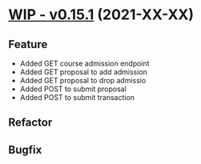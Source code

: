 # [WIP - v0.15.1](https://github.com/upb-uc4/University-Credits-4.0/compare/admission-v0.15.1...admission-v0.15.1) (2021-XX-XX)
## Feature
 - Added GET course admission endpoint
 - Added GET proposal to add admission
 - Added GET proposal to drop admissio
 - Added POST to submit proposal
 - Added POST to submit transaction
## Refactor
## Bugfix

 
